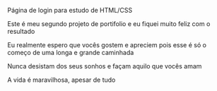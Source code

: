 Página de login para estudo de HTML/CSS

Este é meu segundo projeto de portifolio e eu fiquei muito feliz com o resultado

Eu realmente espero que vocês gostem e apreciem pois esse é só o começo de uma longa e grande caminhada

Nunca desistam dos seus sonhos e façam aquilo que vocês amam

A vida é maravilhosa, apesar de tudo
